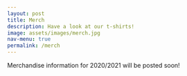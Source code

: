```yaml
---
layout: post
title: Merch
description: Have a look at our t-shirts!
image: assets/images/merch.jpg
nav-menu: true
permalink: /merch
---
```


Merchandise information for 2020/2021 will be posted soon!
